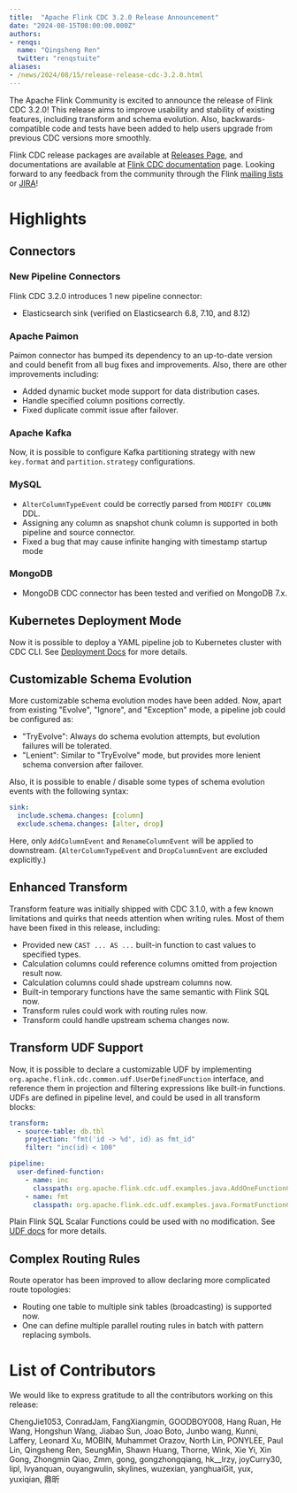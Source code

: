 ```yaml
---
title:  "Apache Flink CDC 3.2.0 Release Announcement"
date: "2024-08-15T08:00:00.000Z"
authors:
- renqs:
  name: "Qingsheng Ren"
  twitter: "renqstuite"
aliases:
- /news/2024/08/15/release-release-cdc-3.2.0.html
---
```


The Apache Flink Community is excited to announce the release of Flink CDC 3.2.0!
This release aims to improve usability and stability of existing features, 
including transform and schema evolution. 
Also, backwards-compatible code and tests have been added to help users upgrade from previous CDC versions more smoothly.

Flink CDC release packages are available at [Releases Page](https://flink.apache.org/downloads.html#flink-cdc),
and documentations are available at [Flink CDC documentation](https://nightlies.apache.org/flink/flink-cdc-docs-release-3.2) page.
Looking forward to any feedback from the community through the Flink [mailing lists](https://flink.apache.org/community.html#mailing-lists) or [JIRA](https://issues.apache.org/jira/browse/flink)!

# Highlights

## Connectors

### New Pipeline Connectors

Flink CDC 3.2.0 introduces 1 new pipeline connector:

* Elasticsearch sink (verified on Elasticsearch 6.8, 7.10, and 8.12)

### Apache Paimon

Paimon connector has bumped its dependency to an up-to-date version and could benefit from all bug fixes and improvements. 
Also, there are other improvements including:

* Added dynamic bucket mode support for data distribution cases.
* Handle specified column positions correctly.
* Fixed duplicate commit issue after failover.

### Apache Kafka

Now, it is possible to configure Kafka partitioning strategy with new `key.format` and `partition.strategy` configurations.

### MySQL

* `AlterColumnTypeEvent` could be correctly parsed from `MODIFY COLUMN` DDL. 
* Assigning any column as snapshot chunk column is supported in both pipeline and source connector.
* Fixed a bug that may cause infinite hanging with timestamp startup mode

### MongoDB

* MongoDB CDC connector has been tested and verified on MongoDB 7.x.

## Kubernetes Deployment Mode

Now it is possible to deploy a YAML pipeline job to Kubernetes cluster with CDC CLI. 
See [Deployment Docs](https://nightlies.apache.org/flink/flink-cdc-docs-release-3.2/docs/deployment/kubernetes/) for more details.

## Customizable Schema Evolution

More customizable schema evolution modes have been added.
Now, apart from existing "Evolve", "Ignore", and "Exception" mode, a pipeline job could be configured as:

* "TryEvolve": Always do schema evolution attempts, but evolution failures will be tolerated.
* "Lenient": Similar to "TryEvolve" mode, but provides more lenient schema conversion after failover.

Also, it is possible to enable / disable some types of schema evolution events with the following syntax:

```yaml
sink:
  include.schema.changes: [column]
  exclude.schema.changes: [alter, drop]
```

Here, only `AddColumnEvent` and `RenameColumnEvent` will be applied to downstream. (`AlterColumnTypeEvent` and `DropColumnEvent` are excluded explicitly.)

## Enhanced Transform

Transform feature was initially shipped with CDC 3.1.0, with a few known limitations and quirks that needs attention when writing rules.
Most of them have been fixed in this release, including:

* Provided new `CAST ... AS ...` built-in function to cast values to specified types.
* Calculation columns could reference columns omitted from projection result now.
* Calculation columns could shade upstream columns now.
* Built-in temporary functions have the same semantic with Flink SQL now.
* Transform rules could work with routing rules now.
* Transform could handle upstream schema changes now.

## Transform UDF Support

Now, it is possible to declare a customizable UDF by implementing `org.apache.flink.cdc.common.udf.UserDefinedFunction` interface, and reference them in projection and filtering expressions like built-in functions.
UDFs are defined in pipeline level, and could be used in all transform blocks:

```yaml
transform:
  - source-table: db.tbl
    projection: "fmt('id -> %d', id) as fmt_id"
    filter: "inc(id) < 100"

pipeline:
  user-defined-function:
    - name: inc
      classpath: org.apache.flink.cdc.udf.examples.java.AddOneFunctionClass
    - name: fmt
      classpath: org.apache.flink.cdc.udf.examples.java.FormatFunctionClass
```

Plain Flink SQL Scalar Functions could be used with no modification. See [UDF docs](https://nightlies.apache.org/flink/flink-cdc-docs-release-3.2/docs/core-concept/transform/#user-defined-functions) for more details.

## Complex Routing Rules

Route operator has been improved to allow declaring more complicated route topologies:

* Routing one table to multiple sink tables (broadcasting) is supported now. 
* One can define multiple parallel routing rules in batch with pattern replacing symbols.

# List of Contributors

We would like to express gratitude to all the contributors working on this release:

ChengJie1053, ConradJam, FangXiangmin, GOODBOY008, Hang Ruan, He Wang, Hongshun Wang, Jiabao Sun, Joao Boto, Junbo wang, Kunni, Laffery, Leonard Xu, MOBIN, Muhammet Orazov, North Lin, PONYLEE, Paul Lin, Qingsheng Ren, SeungMin, Shawn Huang, Thorne, Wink, Xie Yi, Xin Gong, Zhongmin Qiao, Zmm, gong, gongzhongqiang, hk__lrzy, joyCurry30, lipl, lvyanquan, ouyangwulin, skylines, wuzexian, yanghuaiGit, yux, yuxiqian, 鼎昕